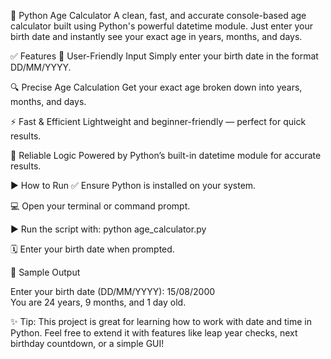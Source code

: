 📅 Python Age Calculator
A clean, fast, and accurate console-based age calculator built using Python's powerful datetime module. Just enter your birth date and instantly see your exact age in years, months, and days.

✅ Features
📆 User-Friendly Input
Simply enter your birth date in the format DD/MM/YYYY.

🔍 Precise Age Calculation
Get your exact age broken down into years, months, and days.

⚡ Fast & Efficient
Lightweight and beginner-friendly — perfect for quick results.

🧠 Reliable Logic
Powered by Python’s built-in datetime module for accurate results.

▶️ How to Run
✅ Ensure Python is installed on your system.

💻 Open your terminal or command prompt.

▶️ Run the script with:
python age_calculator.py

🗓️ Enter your birth date when prompted.

🧪 Sample Output

Enter your birth date (DD/MM/YYYY): 15/08/2000  
You are 24 years, 9 months, and 1 day old.

✨ Tip: This project is great for learning how to work with date and time in Python. Feel free to extend it with features like leap year checks, next birthday countdown, or a simple GUI!

